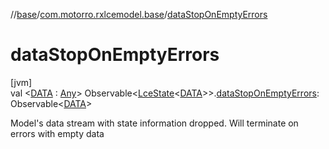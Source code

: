 //[base](../../index.md)/[com.motorro.rxlcemodel.base](index.md)/[dataStopOnEmptyErrors](data-stop-on-empty-errors.md)

# dataStopOnEmptyErrors

[jvm]\
val &lt;[DATA](data-stop-on-empty-errors.md) : [Any](https://kotlinlang.org/api/latest/jvm/stdlib/kotlin/-any/index.html)&gt; Observable&lt;[LceState](-lce-state/index.md)&lt;[DATA](data-stop-on-empty-errors.md)&gt;&gt;.[dataStopOnEmptyErrors](data-stop-on-empty-errors.md): Observable&lt;[DATA](data-stop-on-empty-errors.md)&gt;

Model's data stream with state information dropped. Will terminate on errors with empty data
